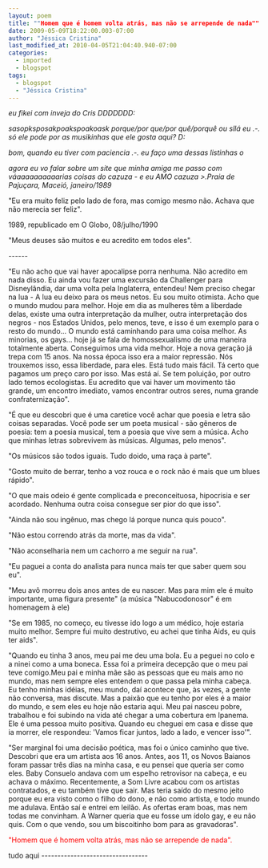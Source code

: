 ```yaml
---
layout: poem
title: ""Homem que é homem volta atrás, mas não se arrepende de nada""
date: 2009-05-09T18:22:00.003-07:00
author: "Jéssica Cristina"
last_modified_at: 2010-04-05T21:04:40.940-07:00
categories:
  - imported
  - blogspot
tags:
  - blogspot
  - "Jéssica Cristina"
---
```


<span style="font-style: italic;">eu fikei com inveja do Cris DDDDDDD: 

</span><span style="font-style: italic;">sasopksposakpoakspoakoask porque/por que/por quê/porquê ou sllá eu .-.  só ele pode por as musikinhas que ele gosta aqui? D: 

</span><span style="font-style: italic;">bom, quando eu tiver com paciencia .-. eu faço uma dessas listinhas *o* 

</span><span style="font-style: italic;">agora eu vo falar sobre um site que minha amiga me passo com váaaaaaaaaaarias coisas do cazuza *-* e eu AMO cazuza >.Praia de Pajuçara, Maceió, janeiro/1989

"Eu era muito feliz pelo lado de fora, mas comigo mesmo não. Achava que não merecia ser feliz".

1989, republicado em O Globo, 08/julho/1990

"Meus deuses são muitos e eu acredito em todos eles".

*------*

"Eu não acho que vai haver apocalipse porra nenhuma. Não acredito em nada disso. Eu ainda vou fazer uma excursão da Challenger para Disneylândia, dar uma volta pela Inglaterra, entendeu! Nem preciso chegar na lua - A lua eu deixo para os meus netos. Eu sou muito otimista. Acho que o mundo mudou para melhor. Hoje em dia as mulheres têm a liberdade delas, existe uma outra interpretação da mulher, outra interpretação dos negros - nos Estados Unidos, pelo menos, teve, e isso é um exemplo para o resto do mundo... O mundo está caminhando para uma coisa melhor. As minorias, os gays... hoje já se fala de homossexualismo de uma maneira totalmente aberta. Conseguimos uma vida melhor. Hoje a nova geração já trepa com 15 anos. Na nossa época isso era a maior repressão. Nós trouxemos isso, essa liberdade, para eles. Está tudo mais fácil. Tá certo que pagamos um preço caro por isso. Mas está aí. Se tem poluição, por outro lado temos ecologistas. Eu acredito que vai haver um movimento tão grande, um encontro imediato, vamos encontrar outros seres, numa grande confraternização".

"É que eu descobri que é uma caretice você achar que poesia e letra são coisas separadas. Você pode ser um poeta musical - são gêneros de poesia: tem a poesia musical, tem a poesia que vive sem a música. Acho que minhas letras sobrevivem às músicas. Algumas, pelo menos".

"Os músicos são todos iguais. Tudo doido, uma raça à parte".

"Gosto muito de berrar, tenho a voz rouca e o rock não é mais que um blues rápido".

"O que mais odeio é gente complicada e preconceituosa, hipocrisia e ser acordado. Nenhuma outra coisa consegue ser pior do que isso".

"Ainda não sou ingênuo, mas chego lá porque nunca quis pouco".

"Não estou correndo atrás da morte, mas da vida".

"Não aconselharia nem um cachorro a me seguir na rua".

"Eu paguei a conta do analista para nunca mais ter que saber quem sou eu".

"Meu avô morreu dois anos antes de eu nascer. Mas para mim ele é muito importante, uma figura presente" (a música "Nabucodonosor" é em homenagem à ele)

"Se em 1985, no começo, eu tivesse ido logo a um médico, hoje estaria muito melhor. Sempre fui muito destrutivo, eu achei que tinha Aids, eu quis ter aids".

"Quando eu tinha 3 anos, meu pai me deu uma bola. Eu a peguei no colo e a ninei como a uma boneca. Essa foi a primeira decepção que o meu pai teve comigo.Meu pai e minha mãe são as pessoas que eu mais amo no mundo, mas nem sempre eles entendem o que passa pela minha cabeça. Eu tenho minhas idéias, meu mundo, daí acontece que, às vezes, a gente não conversa, mas discute. Mas a paixão que eu tenho por eles é a maior do mundo, e sem eles eu hoje não estaria aqui. Meu pai nasceu pobre, trabalhou e foi subindo na vida até chegar a uma cobertura em Ipanema. Ele é uma pessoa muito positiva. Quando eu cheguei em casa e disse que ia morrer, ele respondeu: 'Vamos ficar juntos, lado a lado, e vencer isso'".

"Ser marginal foi uma decisão poética, mas foi o único caminho que tive. Descobri que era um artista aos 16 anos. Antes, aos 11, os Novos Baianos foram passar três dias na minha casa, e eu pensei que queria ser como eles. Baby Consuelo andava com um espelho retrovisor na cabeça, e eu achava o máximo. Recentemente, a Som Livre acabou com os artistas contratados, e eu também tive que sair. Mas teria saído do mesmo jeito porque eu era visto como o filho do dono, e não como artista, e todo mundo me adulava. Então saí e entrei em leilão. As ofertas eram boas, mas nem todas me convinham. A Warner queria que eu fosse um ídolo gay, e eu não quis. Com o que vendo, sou um biscoitinho bom para as gravadoras".

</span><span style="color: rgb(255, 0, 0);">"Homem que é homem volta atrás, mas não se arrepende de nada".

tudo aqui *---------------------------------*

</span>